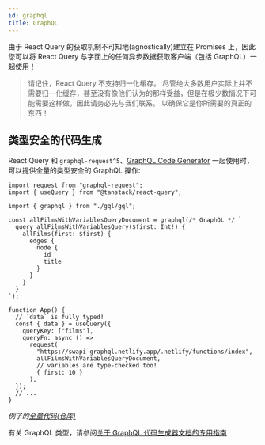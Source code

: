 ```yaml
---
id: graphql
title: GraphQL
---
```


由于 React Query 的获取机制不可知地(agnostically)建立在 Promises 上，因此您可以将 React Query 与字面上的任何异步数据获取客户端（包括 GraphQL）一起使用！

> 请记住，React Query 不支持归一化缓存。 尽管绝大多数用户实际上并不需要归一化缓存，甚至没有像他们认为的那样受益，但是在极少数情况下可能需要这样做，因此请务必先与我们联系。 以确保它是你所需要的真正的东西！

## 类型安全的代码生成

React Query 和 `graphql-request^5`、[GraphQL Code Generator](https://graphql-code-generator.com/) 一起使用时，可以提供全量的类型安全的 GraphQL 操作:

```tsx
import request from "graphql-request";
import { useQuery } from "@tanstack/react-query";

import { graphql } from "./gql/gql";

const allFilmsWithVariablesQueryDocument = graphql(/* GraphQL */ `
  query allFilmsWithVariablesQuery($first: Int!) {
    allFilms(first: $first) {
      edges {
        node {
          id
          title
        }
      }
    }
  }
`);

function App() {
  // `data` is fully typed!
  const { data } = useQuery({
    queryKey: ["films"],
    queryFn: async () =>
      request(
        "https://swapi-graphql.netlify.app/.netlify/functions/index",
        allFilmsWithVariablesQueryDocument,
        // variables are type-checked too!
        { first: 10 }
      ),
  });
  // ...
}
```

_例子的[全量代码(仓库)](https://github.com/dotansimha/graphql-code-generator/tree/7c25c4eeb77f88677fd79da557b7b5326e3f3950/examples/front-end/react/tanstack-react-query)_

有关 GraphQL 类型，请参阅[关于 GraphQL 代码生成器文档的专用指南](https://www.the-guild.dev/graphql/codegen/docs/guides/react-vue)
